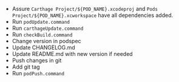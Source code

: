 - Assure `Carthage Project/${POD_NAME}.xcodeproj` and `Pods Project/${POD_NAME}.xcworkspace` have all dependencies added.
- Run `podUpdate.command`
- Run `carthageUpdate.command`
- Run `checkBuild.command`
- Change version in podspec
- Update CHANGELOG.md
- Update README.md with new version if needed
- Push changes in git
- Add git tag
- Run `podPush.command`
